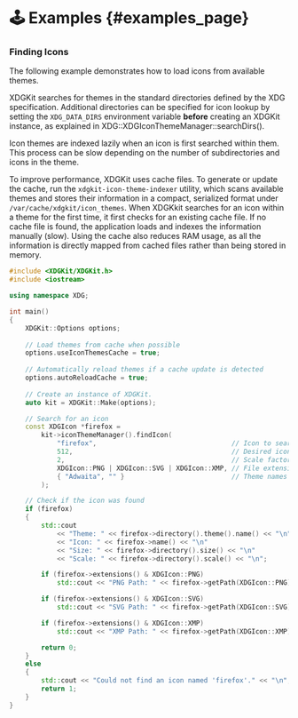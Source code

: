 # 🕹️ Examples {#examples_page}

### Finding Icons

The following example demonstrates how to load icons from available themes.

XDGKit searches for themes in the standard directories defined by the XDG specification. Additional directories can be specified for icon lookup by setting the `XDG_DATA_DIRS` environment variable **before** creating an XDGKit instance, as explained in XDG::XDGIconThemeManager::searchDirs().

Icon themes are indexed lazily when an icon is first searched within them. This process can be slow depending on the number of subdirectories and icons in the theme.

To improve performance, XDGKit uses cache files. To generate or update the cache, run the `xdgkit-icon-theme-indexer` utility, which scans available themes and stores their information in a compact, serialized format under `/var/cache/xdgkit/icon_themes`. 
When XDGKkit searches for an icon within a theme for the first time, it first checks for an existing cache file. If no cache file is found, the application loads and indexes the information manually (slow). Using the cache also reduces RAM usage, as all the information is directly mapped from cached files rather than being stored in memory.

```cpp
#include <XDGKit/XDGKit.h>
#include <iostream>

using namespace XDG;

int main()
{
    XDGKit::Options options;
    
    // Load themes from cache when possible
    options.useIconThemesCache = true;
    
    // Automatically reload themes if a cache update is detected
    options.autoReloadCache = true;
    
    // Create an instance of XDGKit.
    auto kit = XDGKit::Make(options);

    // Search for an icon
    const XDGIcon *firefox =
        kit->iconThemeManager().findIcon(
            "firefox",                                  // Icon to search for
            512,                                        // Desired icon size (unscaled)
            2,                                          // Scale factor
            XDGIcon::PNG | XDGIcon::SVG | XDGIcon::XMP, // File extensions to consider
            { "Adwaita", "" }                           // Theme names to search in order, "" as wildcard for all themes
        );

    // Check if the icon was found
    if (firefox)
    {
        std::cout
            << "Theme: " << firefox->directory().theme().name() << "\n"
            << "Icon: " << firefox->name() << "\n"
            << "Size: " << firefox->directory().size() << "\n"
            << "Scale: " << firefox->directory().scale() << "\n";

        if (firefox->extensions() & XDGIcon::PNG)
            std::cout << "PNG Path: " << firefox->getPath(XDGIcon::PNG) << "\n";

        if (firefox->extensions() & XDGIcon::SVG)
            std::cout << "SVG Path: " << firefox->getPath(XDGIcon::SVG) << "\n";

        if (firefox->extensions() & XDGIcon::XMP)
            std::cout << "XMP Path: " << firefox->getPath(XDGIcon::XMP) << "\n";

        return 0;
    }
    else
    {
        std::cout << "Could not find an icon named 'firefox'." << "\n";
        return 1;
    }
}
```
